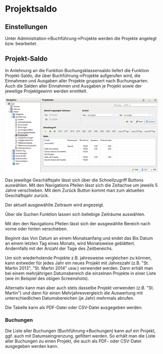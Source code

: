 # Projektsaldo

## Einstellungen

Unter Administration->Buchführung->Projekte werden die Projekte angelegt bzw. bearbeitet.

## Projekt-Saldo

In Anlehnung an die Funktion Buchungsklassensaldo liefert die Funktion Projekt-Saldo, die über Buchführung->Projekte aufgerufen wird, die Einnahmen und Ausgaben aller Projekte gruppiert nach Buchungsarten. Auch die Salden aller Einnahmen und Ausgaben je Projekt sowie der jeweilige Projektgewinn werden ermittelt.

![](../../v3.1.x/buchf/img/ProjektSaldoView.png)

Das jeweilige Geschäftsjahr lässt sich über die Schnellzugriff Buttons auswählen. Mit den Navigations Pfeilen lässt sich die Zeitachse um jeweils 5 Jahre verschieben. Mit dem Zurück Button kommt man zum aktuellen Geschäftsjahr zurück.

Der aktuell ausgewählte Zeitraum wird angezeigt.

Über die Suchen Funktion lassen sich beliebige Zeiträume auswählen.

Mit den den Navigations Pfeilen lässt sich der ausgewählte Bereich nach vorne oder hinten verschieben.

Beginnt das Von Datum an einem Monatsanfang und endet das Bis Datum an einem letzten Tag eines Monats, wird Monatsweise geblättert. Andernfalls mit der Anzahl der Tage des Zeitbereichs.

Um sich wiederholende Projekte z.B. jahresweise vergleichen zu können, kann entweder für jedes Jahr ein neues Projekt mit Jahreszahl (z.B. "St. Martin 2013", "St. Martin 2014" usw.) verwendet werden. Dann erhält man bei einem mehrjährigen Datumsbereich die einzelnen Projekte in einer Liste (wie im Beispiel des obigen Screenshots).

Alternativ kann man aber auch stets dasselbe Projekt verwenden (z.B. "St. Martin") und dann für einen Mehrjahresvergleich die Auswertung mit unterschiedlichen Datumsbereichen (je Jahr) mehrmals abrufen.

Die Tabelle kann als PDF-Datei oder CSV-Datei ausgegeben werden.

### Buchungen

Die Liste aller Buchungen (Buchführung->Buchungen) kann auf ein Projekt, ggf. auch mit Datumseingrenzung, gefiltert werden. So erhält man die Liste aller Buchungen zu einen Projekt, die auch als PDF- oder CSV-Datei ausgegeben werden kann.
